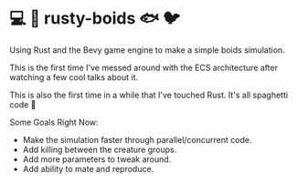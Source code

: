 # 💻 🦀 rusty-boids 🐟 🐦
Using Rust and the Bevy game engine to make a simple boids simulation.

This is the first time I've messed around with the ECS architecture after watching a few cool talks about it.

This is also the first time in a while that I've touched Rust. It's all spaghetti code 🍝

Some Goals Right Now:
- Make the simulation faster through parallel/concurrent code.
- Add killing between the creature groups.
- Add more parameters to tweak around.
- Add ability to mate and reproduce.